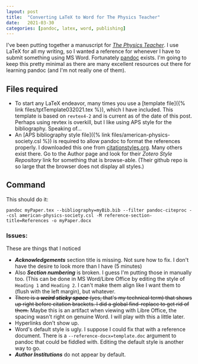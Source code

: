 ```yaml
---
layout: post
title:  "Converting LaTeX to Word for The Physics Teacher"
date:   2021-03-30
categories: [pandoc, latex, word, publishing]
---
```


I've been putting together a manuscript for [*The Physics Teacher*](https://aapt.scitation.org/journal/pte). I use LaTeX for all my writing, so I wanted a reference for whenever I have to submit something using MS Word. Fortunately [pandoc](https://pandoc.org) exists. I'm going to keep this pretty minimal as there are many excellent resources out there for learning pandoc (and I'm not really one of them).

## Files required

- To start any LaTeX endeavor, many times you use a [template file]({% link files/tptTemplate032021.tex %}), which I have included. This template is based on `revtex4-2` and is current as of the date of this post. Perhaps using revtex is overkill, but I like using APS style for the bibliography. Speaking of...
- An [APS bibliography style file]({% link files/american-physics-society.csl %}) is required to allow pandoc to format the references properly. I downloaded this one from [citationstyles.org](https://citationstyles.org). Many others exist there.  Go to the Author page and look for their _Zotero Style Repository_ link for something that is browse-able. (Their github repo is so large that the browser does not display all styles.)

## Command

This should do it:

```
pandoc myPaper.tex --bibliography=myBib.bib --filter pandoc-citeproc --csl american-physics-society.csl -M reference-section-title=References -o myPaper.docx
```

### Issues:
These are things that I noticed

- ***Acknowledgements*** section title is missing. Not sure how to fix. I don't have the desire to look more than I have (5 minutes)
- Also ***Section numbering*** is broken.  I guess I'm putting those in manually too. (This can be done in MS Word/Libre Office by editing the style of `Heading 1` and `Heading 2`.  I can't make them align like I want them to (flush with the left margin), but whatever.
- <del>There is a ***weird sticky space*** (yes, that's my technical term) that shows up right before citation brackets.  I did a global find-replace to get rid of them.</del> Maybe this is an artifact when viewing with Libre Office, the spacing wasn't right on genuine Word. I will play with this a little later.
- Hyperlinks don't show up.
- Word's default style is ugly. I suppose I could fix that with a reference document. There is a `--reference-docx=template.doc` argument to pandoc that could be fiddled with.  Editing the default style is another way to go.
- ***Author Institutions*** do not appear by default.

